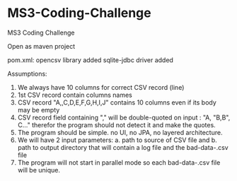 # MS3-Coding-Challenge
MS3 Coding Challenge

Open as maven project

pom.xml:
opencsv library added
sqlite-jdbc driver added


Assumptions:

1. We always have 10 columns for correct CSV record (line)
2. 1st CSV record contain columns names
3. CSV record "A,,C,D,E,F,G,H,I,J" contains 10 columns even if its body may be empty
4. CSV record field containing "," will be double-quoted on input : "A, "B,B", C..."
    therefor the program should not detect it and make the quotes.
4. The program should be simple. no UI, no JPA, no layered architecture.
5. We will have 2 input parameters:
    a. path to source of CSV file and
    b. path to output directory that will contain a log file and the bad-data-<timestamp>.csv file
6. The program will not start in parallel mode so each bad-data-<timestamp>.csv file will be unique.
